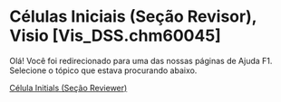 
# Células Iniciais (Seção Revisor), Visio [Vis_DSS.chm60045]

Olá! Você foi redirecionado para uma das nossas páginas de Ajuda F1. Selecione o tópico que estava procurando abaixo.

[Célula Initials (Seção Reviewer)](http://msdn.microsoft.com/library/8f5d34f0-4c4b-5265-83c1-5b86b73d464f%28Office.15%29.aspx)
